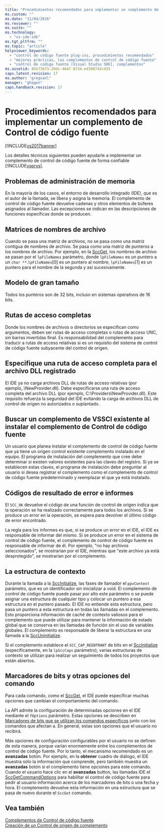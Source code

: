 ```yaml
---
title: "Procedimientos recomendados para implementar un complemento de Control de c&#243;digo fuente | Microsoft Docs"
ms.custom: ""
ms.date: "11/04/2016"
ms.reviewer: ""
ms.suite: ""
ms.technology: 
  - "vs-ide-sdk"
ms.tgt_pltfrm: ""
ms.topic: "article"
helpviewer_keywords: 
  - "control de código fuente plug-ins, procedimientos recomendados"
  - "mejores prácticas, los complementos de control de código fuente"
  - "control de código fuente [Visual Studio SDK], complementos"
ms.assetid: 85e73b73-29dc-464f-8734-ed308742c435
caps.latest.revision: 17
ms.author: "gregvanl"
manager: "ghogen"
caps.handback.revision: 17
---
```

# Procedimientos recomendados para implementar un complemento de Control de c&#243;digo fuente
[!INCLUDE[vs2017banner](../code-quality/includes/vs2017banner.md)]

Los detalles técnicos siguientes pueden ayudarle a implementar un complemento de control de código fuente de forma confiable [!INCLUDE[vsprvs](../code-quality/includes/vsprvs_md.md)].  
  
## Problemas de administración de memoria  
 En la mayoría de los casos, el entorno de desarrollo integrado \(IDE\), que es el autor de la llamada, se libera y asigna la memoria. El complemento de control de código fuente devuelve cadenas y otros elementos de búferes asignados al llamador. Las excepciones se indican en las descripciones de funciones específicas donde se producen.  
  
## Matrices de nombres de archivo  
 Cuando se pasa una matriz de archivos, no se pasa como una matriz contigua de nombres de archivo. Se pasa como una matriz de punteros a los nombres de archivo. Por ejemplo, en la [SccGet](../extensibility/sccget-function.md), los nombres de archivo se pasan por el `lpFileNames` parámetro, donde `lpFileNames` es un puntero a un `char **`.`lpFileNames`\[0\] es un puntero al nombre, `lpFileNames`\[1\] es un puntero para el nombre de la segunda y así sucesivamente.  
  
## Modelo de gran tamaño  
 Todos los punteros son de 32 bits, incluso en sistemas operativos de 16 bits.  
  
## Rutas de acceso completas  
 Donde los nombres de archivos o directorios se especifican como argumentos, deben ser rutas de acceso completas o rutas de acceso UNC, sin barras invertidas final. Es responsabilidad del complemento para traducir a rutas de acceso relativas si es un requisito del sistema de control de código fuente subyacente del control de origen.  
  
## Especifique una ruta de acceso completa para el archivo DLL registrado  
 El IDE ya no carga archivos DLL de rutas de acceso relativas \(por ejemplo,.\\NewProvider.dll\). Debe especificarse una ruta de acceso completa del archivo DLL \(por ejemplo, C:\\Providers\\NewProvider.dll\). Este requisito refuerza la seguridad del IDE evitando la carga de archivos DLL de control de origen no autorizados o suplantado.  
  
## Buscar un complemento de VSSCI existente al instalar el complemento de Control de código fuente  
 Un usuario que planea instalar el complemento de control de código fuente que ya tiene un origen control existente complemento instalado en el equipo. El programa de instalación del complemento que cree debe determinar si existen valores existentes para las claves del registro. Si ya se establecen estas claves, el programa de instalación debe preguntar al usuario si desea registrar el complemento como el complemento de control de código fuente predeterminado y reemplazar el que ya está instalado.  
  
## Códigos de resultado de error e informes  
 El `SCC_OK` devuelve el código de una función de control de origen indica que la operación se ha realizado correctamente para todos los archivos. Si se produce un error en la operación, se espera para devolver el último código de error encontrado.  
  
 La regla para los informes es que, si se produce un error en el IDE, el IDE es responsable de informar del mismo. Si se produce un error en el sistema de control de código fuente, el complemento de control de código fuente es responsable de informar de él. Por ejemplo, "no hay archivos seleccionados", se mostrarían por el IDE, mientras que "este archivo ya está desprotegido", se mostrarían por el complemento.  
  
## La estructura de contexto  
 Durante la llamada a la [SccInitialize](../extensibility/sccinitialize-function.md), las fases de llamador el `ppvContext` parámetro, que es un identificador sin inicializar a void. El complemento de control de código fuente puede pasar por alto este parámetro o se puede asignar una estructura de cualquier tipo y colocar un puntero a esa estructura en el puntero pasado. El IDE no entiende esta estructura, pero pasa un puntero a esta estructura en todas las llamadas en el complemento. Esto proporciona información de caché de contexto valiosos para el complemento que puede utilizar para mantener la información de estado global que se conserva en las llamadas de función sin el uso de variables globales. El complemento es responsable de liberar la estructura en una llamada a la [SccUninitialize](../extensibility/sccuninitialize-function.md).  
  
 Si el complemento establece el `SCC_CAP_REENTRANT` de bits en el [SccInitialize](../extensibility/sccinitialize-function.md) \(específicamente, en la `lpSccCaps` parámetro\), varias estructuras de contexto se utilizan para realizar un seguimiento de todos los proyectos que están abiertos.  
  
## Marcadores de bits y otras opciones del comando  
 Para cada comando, como el [SccGet](../extensibility/sccget-function.md), el IDE puede especificar muchas opciones que cambian el comportamiento del comando.  
  
 La API admite la configuración de determinadas opciones en el IDE mediante el `fOptions` parámetro. Estas opciones se describen en [Marcadores de bits que se utilizan los comandos específicos](../extensibility/bitflags-used-by-specific-commands.md) junto con los comandos que afectan a. En general, estas son opciones que el usuario no recibirá.  
  
 Más opciones de configuración configurables por el usuario no se definen de esta manera, porque varían enormemente entre los complementos de control de código fuente. Por lo tanto, el mecanismo recomendado es un **avanzadas** botón. Por ejemplo, en la **obtener** cuadro de diálogo, el IDE muestra sólo la información que comprende, pero también muestra un **avanzadas** botón si el complemento tiene opciones para este comando. Cuando el usuario hace clic en el **avanzadas** button, las llamadas IDE el [SccGetCommandOptions](../extensibility/sccgetcommandoptions-function.md) para habilitar el control de código fuente para pedir al usuario información acerca de los marcadores de bits o una fecha y hora. El complemento devuelve esta información en una estructura que se pasa de nuevo durante el `SccGet` comando.  
  
## Vea también  
 [Complementos de Control de código fuente](../extensibility/source-control-plug-ins.md)   
 [Creación de un Control de origen de complemento](../extensibility/internals/creating-a-source-control-plug-in.md)